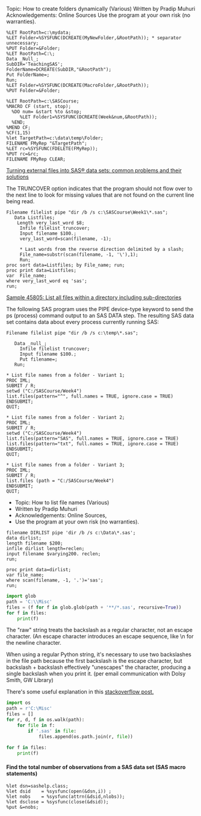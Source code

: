 
Topic: How to create folders dynamically (Various)
Written by Pradip Muhuri
Acknowledgements: Online Sources
Use the program at your own risk (no warranties).

```SAS
%LET RootPath=c:\mydata;
%LET Folder=%SYSFUNC(DCREATE(MyNewFolder,&RootPath)); * separator unnecessary;
%PUT Folder=&Folder;
%LET RootPath=C:\; 
Data _Null_;
SubDIR='TeachingSAS';
FolderName=DCREATE(SubDIR,"&RootPath");
Put FolderName=;
Run;
%LET Folder=%SYSFUNC(DCREATE(MacroFolder,&RootPath)); 
%PUT Folder=&Folder;

%LET RootPath=c:\SASCourse;
%MACRO CF (start, stop);
  %DO num= &start %to &stop;
     %LET Folder1=%SYSFUNC(DCREATE(Week&num,&RootPath));
  %END; 
%MEND CF;
%CF(1,15)
%let TargetPath=c:\data\temp\Folder;
FILENAME FMyRep "&TargetPath";
%LET rc=%SYSFUNC(FDELETE(FMyRep));
%PUT rc=&rc;
FILENAME FMyRep CLEAR;
```
 [Turning external files into SAS® data sets: common problems and their solutions](https://blogs.sas.com/content/sgf/2021/02/18/turning-text-files-into-sas-data-sets-6-common-problems-and-their-solutions/)
 
The TRUNCOVER option indicates that the program should not flow over to the next line to look for missing values that are not found on the current line being read.
 
```sas
Filename filelist pipe "dir /b /s c:\SASCourse\Week1\*.sas";  
   Data Listfiles;         
    Length very_last_word $8;
     Infile filelist truncover;
     Input filename $100.;
     very_last_word=scan(filename, -1);
     
     * Last words from the reverse direction delimited by a slash;
     File_name=substr(scan(filename, -1, '\'),1);
     Run; 
proc sort data=Listfiles; by File_name; run;
proc print data=Listfiles;
var  File_name;
where very_last_word eq 'sas';
run;
```
[Sample 45805: List all files within a directory including sub-directories](https://support.sas.com/kb/45/805.html)

The following SAS program uses the PIPE device-type keyword to send the ps (process) command output to an SAS DATA step. The resulting SAS data set contains data about every process currently running SAS:
```sas
Filename filelist pipe "dir /b /s c:\temp\*.sas"; 
                                                                                 
   Data _null_;                                        
     Infile filelist truncover;
     Input filename $100.;
     Put filename=;
   Run; 
```
```sas
* List file names from a folder - Variant 1;
PROC IML;
SUBMIT / R;
setwd ("C:/SASCourse/Week4")
list.files(pattern="^", full.names = TRUE, ignore.case = TRUE) 
ENDSUBMIT;
QUIT;
```
```sas
* List file names from a folder - Variant 2;
PROC IML;
SUBMIT / R;
setwd ("C:/SASCourse/Week4")
list.files(pattern="SAS", full.names = TRUE, ignore.case = TRUE) 
list.files(pattern="txt", full.names = TRUE, ignore.case = TRUE) 
ENDSUBMIT;
QUIT;
```
```sas
* List file names from a folder - Variant 3;
PROC IML;
SUBMIT / R;
list.files (path = "C:/SASCourse/Week4")
ENDSUBMIT;
QUIT;
```

* Topic: How to list file names (Various) 
* Written by Pradip Muhuri
* Acknowledgements: Online Sources, 
* Use the program at your own risk (no warranties).

```sas
filename DIRLIST pipe 'dir /b /s c:\Data\*.sas';
data dirlist;
length filename $200;
infile dirlist length=reclen;
input filename $varying200. reclen;
run;

proc print data=dirlist; 
var file_name;
where scan(filename, -1, '.')='sas';
run;
```
```python
import glob
path = 'C:\\Misc'
files = (f for f in glob.glob(path + '**/*.sas', recursive=True))
for f in files:
    print(f)

```
The "raw" string treats the backslash as a regular character, not an escape character. (An escape character introduces an escape sequence, like \n for the newline character.

When using a regular Python string, it's necessary to use two backslashes in the file path because the first backslash is the escape character, but backslash + backslash effectively "unescapes" the character, producing a single backslash when you print it. (per email communication with Dolsy Smith, GW Library)

There's some useful explanation in this [stackoverflow post.](https://stackoverflow.com/questions/11924706/how-to-get-rid-of-double-backslash-in-python-windows-file-path-string)

```python
import os
path = r'C:\Misc'
files = []
for r, d, f in os.walk(path):
    for file in f:
        if '.sas' in file:
            files.append(os.path.join(r, file))
            
for f in files:
    print(f)
```

#### Find the total number of observations from a SAS data set (SAS macro statements)

```sas
%let dsn=sashelp.class;
%let dsid    = %sysfunc(open(&dsn,i)) ;
%let nobs    = %sysfunc(attrn(&dsid,nlobs));
%let dsclose = %sysfunc(close(&dsid));
%put &=nobs;
```

